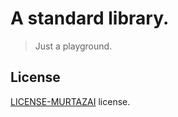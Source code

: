 # A standard library.

> Just a playground.

## License

[LICENSE-MURTAZAI](https://github.com/murtazaai/standard-library/blob/main/LICENSE-MURTAZAI) license.
